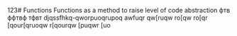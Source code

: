 ﻿123# Functions
Functions as a method to raise level of code abstraction фтв ффтвф тфвт djqssfhkq-qworpuoqrupoq
awfuqr
qw[ruqw
ro[qw
ro[qr
[qour[qruoqw
r[qourqw
[puqwr
[uo
